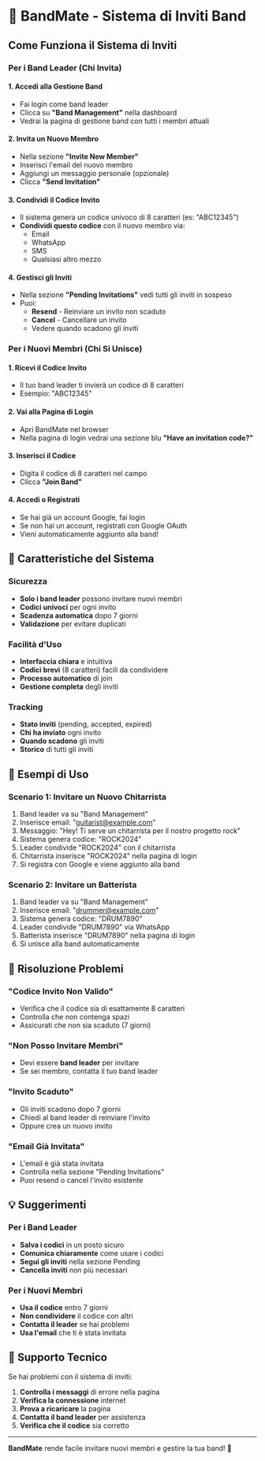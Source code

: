 # 🎸 BandMate - Sistema di Inviti Band

## Come Funziona il Sistema di Inviti

### Per i Band Leader (Chi Invita)

#### 1. Accedi alla Gestione Band
- Fai login come band leader
- Clicca su **"Band Management"** nella dashboard
- Vedrai la pagina di gestione band con tutti i membri attuali

#### 2. Invita un Nuovo Membro
- Nella sezione **"Invite New Member"**
- Inserisci l'email del nuovo membro
- Aggiungi un messaggio personale (opzionale)
- Clicca **"Send Invitation"**

#### 3. Condividi il Codice Invito
- Il sistema genera un codice univoco di 8 caratteri (es: "ABC12345")
- **Condividi questo codice** con il nuovo membro via:
  - Email
  - WhatsApp
  - SMS
  - Qualsiasi altro mezzo

#### 4. Gestisci gli Inviti
- Nella sezione **"Pending Invitations"** vedi tutti gli inviti in sospeso
- Puoi:
  - **Resend** - Reinviare un invito non scaduto
  - **Cancel** - Cancellare un invito
  - Vedere quando scadono gli inviti

### Per i Nuovi Membri (Chi Si Unisce)

#### 1. Ricevi il Codice Invito
- Il tuo band leader ti invierà un codice di 8 caratteri
- Esempio: "ABC12345"

#### 2. Vai alla Pagina di Login
- Apri BandMate nel browser
- Nella pagina di login vedrai una sezione blu **"Have an invitation code?"**

#### 3. Inserisci il Codice
- Digita il codice di 8 caratteri nel campo
- Clicca **"Join Band"**

#### 4. Accedi o Registrati
- Se hai già un account Google, fai login
- Se non hai un account, registrati con Google OAuth
- Vieni automaticamente aggiunto alla band!

## 🔑 Caratteristiche del Sistema

### Sicurezza
- **Solo i band leader** possono invitare nuovi membri
- **Codici univoci** per ogni invito
- **Scadenza automatica** dopo 7 giorni
- **Validazione** per evitare duplicati

### Facilità d'Uso
- **Interfaccia chiara** e intuitiva
- **Codici brevi** (8 caratteri) facili da condividere
- **Processo automatico** di join
- **Gestione completa** degli inviti

### Tracking
- **Stato inviti** (pending, accepted, expired)
- **Chi ha inviato** ogni invito
- **Quando scadono** gli inviti
- **Storico** di tutti gli inviti

## 📱 Esempi di Uso

### Scenario 1: Invitare un Nuovo Chitarrista
1. Band leader va su "Band Management"
2. Inserisce email: "guitarist@example.com"
3. Messaggio: "Hey! Ti serve un chitarrista per il nostro progetto rock"
4. Sistema genera codice: "ROCK2024"
5. Leader condivide "ROCK2024" con il chitarrista
6. Chitarrista inserisce "ROCK2024" nella pagina di login
7. Si registra con Google e viene aggiunto alla band

### Scenario 2: Invitare un Batterista
1. Band leader va su "Band Management"
2. Inserisce email: "drummer@example.com"
3. Sistema genera codice: "DRUM7890"
4. Leader condivide "DRUM7890" via WhatsApp
5. Batterista inserisce "DRUM7890" nella pagina di login
6. Si unisce alla band automaticamente

## 🚨 Risoluzione Problemi

### "Codice Invito Non Valido"
- Verifica che il codice sia di esattamente 8 caratteri
- Controlla che non contenga spazi
- Assicurati che non sia scaduto (7 giorni)

### "Non Posso Invitare Membri"
- Devi essere **band leader** per invitare
- Se sei membro, contatta il tuo band leader

### "Invito Scaduto"
- Gli inviti scadono dopo 7 giorni
- Chiedi al band leader di reinviare l'invito
- Oppure crea un nuovo invito

### "Email Già Invitata"
- L'email è già stata invitata
- Controlla nella sezione "Pending Invitations"
- Puoi resend o cancel l'invito esistente

## 💡 Suggerimenti

### Per i Band Leader
- **Salva i codici** in un posto sicuro
- **Comunica chiaramente** come usare i codici
- **Segui gli inviti** nella sezione Pending
- **Cancella inviti** non più necessari

### Per i Nuovi Membri
- **Usa il codice** entro 7 giorni
- **Non condividere** il codice con altri
- **Contatta il leader** se hai problemi
- **Usa l'email** che ti è stata invitata

## 🔧 Supporto Tecnico

Se hai problemi con il sistema di inviti:

1. **Controlla i messaggi** di errore nella pagina
2. **Verifica la connessione** internet
3. **Prova a ricaricare** la pagina
4. **Contatta il band leader** per assistenza
5. **Verifica che il codice** sia corretto

---

**BandMate** rende facile invitare nuovi membri e gestire la tua band! 🎵
